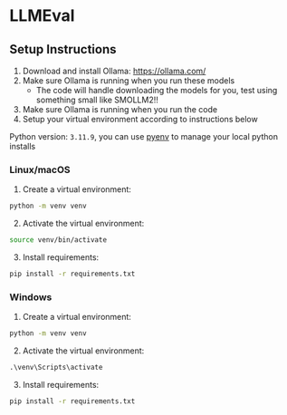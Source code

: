 # LLMEval

## Setup Instructions

1. Download and install Ollama: https://ollama.com/
2. Make sure Ollama is running when you run these models
    - The code will handle downloading the models for you, test using something small like SMOLLM2!!
3. Make sure Ollama is running when you run the code
4. Setup your virtual environment according to instructions below


Python version: `3.11.9`, you can use [pyenv](https://github.com/pyenv/pyenv) to manage your local python installs

### Linux/macOS

1. Create a virtual environment:
```bash
python -m venv venv
```

2. Activate the virtual environment:
```bash
source venv/bin/activate
```

3. Install requirements:
```bash
pip install -r requirements.txt
```

### Windows

1. Create a virtual environment:
```cmd
python -m venv venv
```

2. Activate the virtual environment:
```cmd
.\venv\Scripts\activate
```

3. Install requirements:
```cmd
pip install -r requirements.txt
```